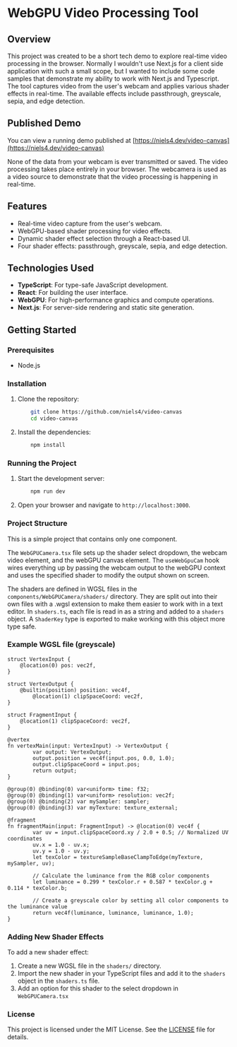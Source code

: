 # WebGPU Video Processing Tool

## Overview

This project was created to be a short tech demo to explore real-time video processing in the browser. Normally I wouldn't use Next.js for a client side application with such a small scope, but I wanted to include some code samples that demonstrate my
ability to work with Next.js and Typescript. The tool captures video from the user's webcam and applies various shader effects in real-time. The available effects include passthrough, greyscale, sepia, and edge detection.

## Published Demo

You can view a running demo published at [https://niels4.dev/video-canvas](https://niels4.dev/video-canvas)

None of the data from your webcam is ever transmitted or saved. The video processing takes place entirely in your browser. The webcamera is used as a video source to demonstrate that the video processing is happening in real-time.

## Features

- Real-time video capture from the user's webcam.
- WebGPU-based shader processing for video effects.
- Dynamic shader effect selection through a React-based UI.
- Four shader effects: passthrough, greyscale, sepia, and edge detection.

## Technologies Used

- **TypeScript**: For type-safe JavaScript development.
- **React**: For building the user interface.
- **WebGPU**: For high-performance graphics and compute operations.
- **Next.js**: For server-side rendering and static site generation.

## Getting Started

### Prerequisites

- Node.js

### Installation

1. Clone the repository:

    ```sh
        git clone https://github.com/niels4/video-canvas
        cd video-canvas
    ```

2. Install the dependencies:

    ```sh
        npm install
    ```

### Running the Project

1. Start the development server:

    ```sh
        npm run dev
    ```

2. Open your browser and navigate to `http://localhost:3000`.

### Project Structure

This is a simple project that contains only one component.

The `WebGPUCamera.tsx` file sets up the shader select dropdown, the webcam video element, and the webGPU canvas element. The `useWebGpuCam` hook
wires everything up by passing the webcam output to the webGPU context and uses the specified shader to modify the output shown on screen.

The shaders are defined in WGSL files in the `components/WebGPUCamera/shaders/` directory. They are split out
into their own files with a .wgsl extension to make them easier to work with in a text editor. In `shaders.ts`, each file is read in as a string
and added to a `shaders` object. A `ShaderKey` type is exported to make working with this object more type safe.

### Example WGSL file (greyscale)

```wgsl
struct VertexInput {
    @location(0) pos: vec2f,
}

struct VertexOutput {
    @builtin(position) position: vec4f,
        @location(1) clipSpaceCoord: vec2f,
}

struct FragmentInput {
    @location(1) clipSpaceCoord: vec2f,
}

@vertex
fn vertexMain(input: VertexInput) -> VertexOutput {
        var output: VertexOutput;
        output.position = vec4f(input.pos, 0.0, 1.0);
        output.clipSpaceCoord = input.pos;
        return output;
}

@group(0) @binding(0) var<uniform> time: f32;
@group(0) @binding(1) var<uniform> resolution: vec2f;
@group(0) @binding(2) var mySampler: sampler;
@group(0) @binding(3) var myTexture: texture_external;

@fragment
fn fragmentMain(input: FragmentInput) -> @location(0) vec4f {
        var uv = input.clipSpaceCoord.xy / 2.0 + 0.5; // Normalized UV coordinates
        uv.x = 1.0 - uv.x;
        uv.y = 1.0 - uv.y;
        let texColor = textureSampleBaseClampToEdge(myTexture, mySampler, uv);

        // Calculate the luminance from the RGB color components
        let luminance = 0.299 * texColor.r + 0.587 * texColor.g + 0.114 * texColor.b;

        // Create a greyscale color by setting all color components to the luminance value
        return vec4f(luminance, luminance, luminance, 1.0);
}
```

### Adding New Shader Effects

To add a new shader effect:

1. Create a new WGSL file in the `shaders/` directory.
2. Import the new shader in your TypeScript files and add it to the `shaders` object in the `shaders.ts` file.
3. Add an option for this shader to the select dropdown in `WebGPUCamera.tsx`

### License

This project is licensed under the MIT License. See the [LICENSE](LICENSE) file for details.
